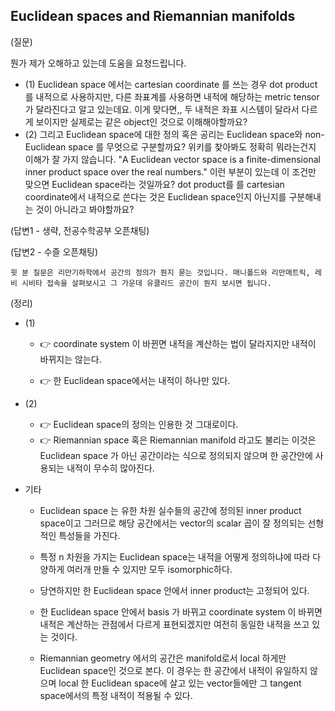 ## Euclidean spaces and Riemannian manifolds

(질문)

뭔가 제가 오해하고 있는데 도움을 요청드립니다.

- (1) Euclidean space 에서는 cartesian coordinate 를 쓰는 경우 dot product를 내적으로 사용하지만, 다른 좌표계를 사용하면 내적에 해당하는 metric tensor 가 달라진다고 알고 있는데요. 이게 맞다면,, 두 내적은 좌표 시스템이 달라서 다르게 보이지만 실제로는 같은 object인 것으로 이해해야할까요?
- (2) 그리고 Euclidean space에 대한 정의 혹은 공리는 Euclidean space와 non-Euclidean space 를 무엇으로 구분할까요? 위키를 찾아봐도 정확히 뭐라는건지 이해가 잘 가지 않습니다. "A Euclidean vector space is a finite-dimensional inner product space over the real numbers." 이런 부분이 있는데 이 조건만 맞으면 Euclidean space라는 것일까요? dot product를 를 cartesian coordinate에서 내적으로 쓴다는 것은 Euclidean space인지 아닌지를 구분해내는 것이 아니라고 봐야할까요?



(답변1 - 생략, 전공수학공부 오픈채팅)

(답변2 - 수즐 오픈채팅)

```
윗 분 질문은 리만기하학에서 공간의 정의가 뭔지 묻는 것입니다. 매니폴드와 리만매트릭, 레비 시비타 접속을 살펴보시고 그 가운데 유클리드 공간이 뭔지 보시면 됩니다. 
```



(정리)

- (1)

  - 👉 coordinate system 이 바뀐면 내적을 계산하는 법이 달라지지만 내적이 바뀌지는 않는다.

  - 👉 한 Euclidean space에서는 내적이 하나만 있다.

- (2)

  - 👉 Euclidean space의 정의는 인용한 것 그대로이다.
  - 👉 Riemannian space 혹은 Riemannian manifold 라고도 불리는 이것은 Euclidean space 가 아닌 공간이라는 식으로 정의되지 않으며 한 공간안에 사용되는 내적이 무수히 많아진다.

- 기타

  - Euclidean space 는 유한 차원 실수들의 공간에 정의된 inner product space이고 그러므로 해당 공간에서는 vector의 scalar 곱이 잘 정의되는 선형적인 특성들을 가진다.

  - 특정 n 차원을 가지는 Euclidean space는 내적을 어떻게 정의하냐에 따라 다양하게 여러개 만들 수 있지만 모두 isomorphic하다.

  - 당연하지만 한 Euclidean space 안에서 inner product는 고정되어 있다.

  - 한 Euclidean space 안에서 basis 가 바뀌고 coordinate system 이 바뀌면 내적은 계산하는 관점에서 다르게 표현되겠지만 여전히 동일한 내적을 쓰고 있는 것이다.

  - Riemannian geometry 에서의 공간은 manifold로서 local 하게만 Euclidean space인 것으로 본다. 이 경우는 한 공간에서 내적이 유일하지 않으며 local 한 Euclidean space에 살고 있는 vector들에만 그 tangent space에서의 특정 내적이 적용될 수 있다.

